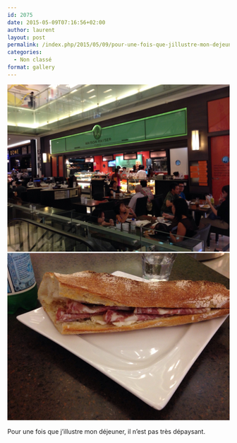 ```yaml
---
id: 2075
date: 2015-05-09T07:16:56+02:00
author: laurent
layout: post
permalink: /index.php/2015/05/09/pour-une-fois-que-jillustre-mon-dejeuner-il/
categories:
  - Non classé
format: gallery
---
```

<img src="/images/2015/05/tumblr_no2mw9lWMi1uuvt0bo1_1280.jpg" />
<img src="/images/2015/05/tumblr_no2mw9lWMi1uuvt0bo2_1280.jpg" />

Pour une fois que j&rsquo;illustre mon déjeuner, il n&rsquo;est pas très dépaysant.